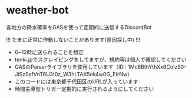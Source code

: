# weather-bot
各地方の降水確率をGASを使って定期的に送信するDiscordBot

!!! たまに正常に作動しないことがあります(原因探し中) !!!

- 6~12時に送られることを想定
- tenki.jpでスクレイピングをしてますが、規約等は個人で確認してください
- GASのParserライブラリを使用しています（ID : 1Mc8BthYthXx6CoIz90-JiSzSafVnT6U3t0z_W3hLTAX5ek4w0G_EIrNw）
- このコードには東京都千代田区のURLが入っています
- 時間主導型トリガー定期的に実行されるようにしてください
